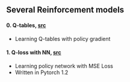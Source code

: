 ## Several Reinforcement models

#### 0. Q-tables, [src](https://github.com/awjuliani/DeepRL-Agents/blob/master/Q-Table.ipynb)
   * Learning Q-tables with policy gradient
 
#### 1. Q-loss with NN, [src](https://github.com/awjuliani/DeepRL-Agents/blob/master/Q-Network.ipynb)
   * Learning policy network with MSE Loss
   * Written in Pytorch 1.2
   